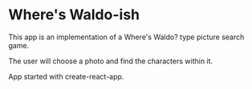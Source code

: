 # Where's Waldo-ish

This app is an implementation of a Where's Waldo? type picture search game.

The user will choose a photo and find the characters within it.

App started with create-react-app.